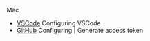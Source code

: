 Mac


- [VSCode](../VSCode) Configuring VSCode
- [GitHub](../GitHub) Configuring | Generate access token
